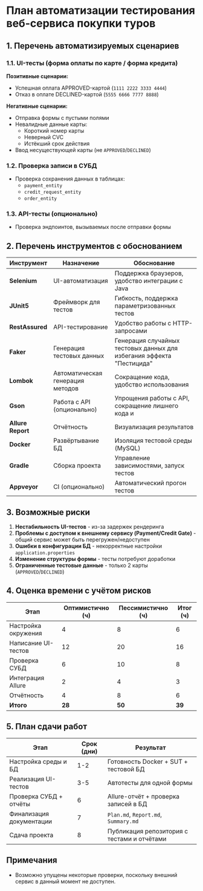 # План автоматизации тестирования веб-сервиса покупки туров

## 1. Перечень автоматизируемых сценариев

### 1.1. UI-тесты (форма оплаты по карте / форма кредита)

**Позитивные сценарии:**
- Успешная оплата APPROVED-картой (`1111 2222 3333 4444`)
- Отказ в оплате DECLINED-картой (`5555 6666 7777 8888`)

**Негативные сценарии:**
- Отправка формы с пустыми полями
- Невалидные данные карты:
    - Короткий номер карты
    - Неверный CVC
    - Истёкший срок действия
- Ввод несуществующей карты (не `APPROVED`/`DECLINED`)

### 1.2. Проверка записи в СУБД
- Проверка сохранения данных в таблицах:
    - `payment_entity`
    - `credit_request_entity`
    - `order_entity`


### 1.3. API-тесты (опционально)
- Проверка эндпоинтов, вызываемых после отправки формы

## 2. Перечень инструментов с обоснованием

| Инструмент        | Назначение                       | Обоснование                                        |
|-------------------|----------------------------------|----------------------------------------------------|
| **Selenium**      | UI-автоматизация                 | Поддержка браузеров, удобство интеграции с Java    |
| **JUnit5**        | Фреймворк для тестов             | Гибкость, поддержка параметризованных тестов       |
| **RestAssured**   | API-тестирование                 | Удобство работы с HTTP-запросами                   |
| **Faker**         | Генерация тестовых данных        | Генерация случайных тестовых данных для избегания эффекта "Пестицида" |
| **Lombok**        | Автоматическая генерация методов | Сокращение кода, удобство использования            |
| **Gson**          | Работа с API (опционально)       | Упрощения работы с API, сокращение лишнего кода и  |
| **Allure Report** | Отчётность                       | Визуализация результатов                           |
| **Docker**        | Развёртывание БД                 | Изоляция тестовой среды (MySQL)                    |
| **Gradle**        | Сборка проекта                   | Управление зависимостями, запуск тестов            |
| **Appveyor**      | CI (опционально)                 | Автоматический прогон тестов                       |

## 3. Возможные риски

1. **Нестабильность UI-тестов** - из-за задержек рендеринга
2. **Проблемы с доступом к внешнему сервису (Payment/Credit Gate)** - общий сервис может быть перегружен/недоступен
3. **Ошибки в конфигурации БД** - некорректные настройки `application.properties`
4. **Изменение структуры формы** - тесты потребуют доработки
5. **Ограниченные тестовые данные** - только 2 карты (`APPROVED`/`DECLINED`)

## 4. Оценка времени с учётом рисков

| Этап                     | Оптимистично (ч) | Пессимистично (ч) | Итог (ч) |
|--------------------------|------------------|-------------------|----------|
| Настройка окружения      | 4                | 8                 | 6        |
| Написание UI-тестов      | 12               | 20                | 16       |
| Проверка СУБД            | 6                | 10                | 8        |
| Интеграция Allure        | 2                | 4                 | 3        |
| Отчётность               | 4                | 8                 | 6        |
| **Итого**               | **28**           | **50**            | **39**   |

## 5. План сдачи работ

| Этап                          | Срок (дни) | Результат                                  |
|-------------------------------|------------|--------------------------------------------|
| Настройка среды и БД          | 1-2        | Готовность Docker + SUT + тестовой БД      |
| Реализация UI-тестов          | 3-5        | Автотесты для одной формы                  |
| Проверка СУБД + отчёты        | 6          | Allure-отчёт + проверка записей в БД       |
| Финализация документации      | 7          | `Plan.md`, `Report.md`, `Summary.md`       |
| Сдача проекта                 | 8          | Публикация репозитория с тестами и отчётами|

## Примечания

- Возможно упущены некоторые проверки, поскольку внешний сервис в данный момент не доступен.
